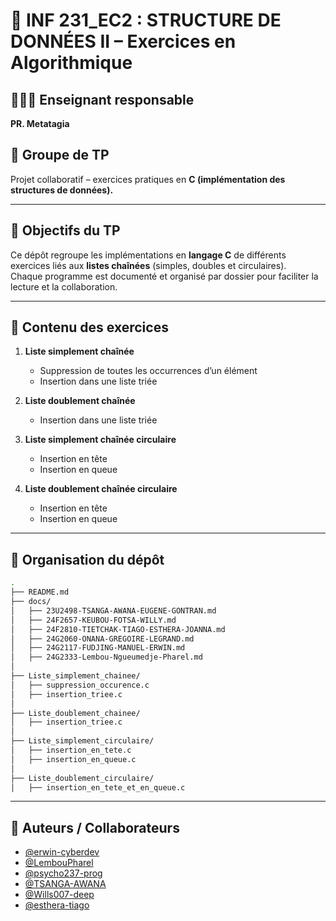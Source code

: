 # 📘 INF 231_EC2 : STRUCTURE DE DONNÉES II – Exercices en Algorithmique  
## 👨🏾‍🏫 Enseignant responsable  

**PR. Metatagia** 

## 👥 Groupe de TP  

Projet collaboratif – exercices pratiques en **C (implémentation des structures de données).**  

---

## 📌 Objectifs du TP  

Ce dépôt regroupe les implémentations en **langage C** de différents exercices liés aux **listes chaînées** (simples, doubles et circulaires).  
Chaque programme est documenté et organisé par dossier pour faciliter la lecture et la collaboration.  

---

## 📂 Contenu des exercices  

1. **Liste simplement chaînée**  
   - Suppression de toutes les occurrences d’un élément  
   - Insertion dans une liste triée  

2. **Liste doublement chaînée**  
   - Insertion dans une liste triée  

3. **Liste simplement chaînée circulaire**  
   - Insertion en tête  
   - Insertion en queue  

4. **Liste doublement chaînée circulaire**  
   - Insertion en tête  
   - Insertion en queue  

---

## 📖 Organisation du dépôt  

```bash
.
├── README.md
├── docs/
│   ├── 23U2498-TSANGA-AWANA-EUGENE-GONTRAN.md
│   ├── 24F2657-KEUBOU-FOTSA-WILLY.md
│   ├── 24F2810-TIETCHAK-TIAGO-ESTHERA-JOANNA.md
│   ├── 24G2060-ONANA-GREGOIRE-LEGRAND.md
│   ├── 24G2117-FUDJING-MANUEL-ERWIN.md
│   ├── 24G2333-Lembou-Ngueumedje-Pharel.md
│
├── Liste_simplement_chainee/
│   ├── suppression_occurence.c
│   ├── insertion_triee.c
│
├── Liste_doublement_chainee/
│   ├── insertion_triee.c
│
├── Liste_simplement_circulaire/
│   ├── insertion_en_tete.c
│   ├── insertion_en_queue.c
│
├── Liste_doublement_circulaire/
│   ├── insertion_en_tete_et_en_queue.c


``` 

---

## 👤 Auteurs / Collaborateurs  


- [@erwin-cyberdev](https://github.com/erwin-cyberdev)  
- [@LembouPharel](https://github.com/LembouPharel)  
- [@psycho237-prog](https://github.com/psycho237-prog)  
- [@TSANGA-AWANA](https://github.com/TSANGA-AWANA)  
- [@Wills007-deep](https://github.com/Wills007-deep)  
- [@esthera-tiago](https://github.com/esthera-tiago)



